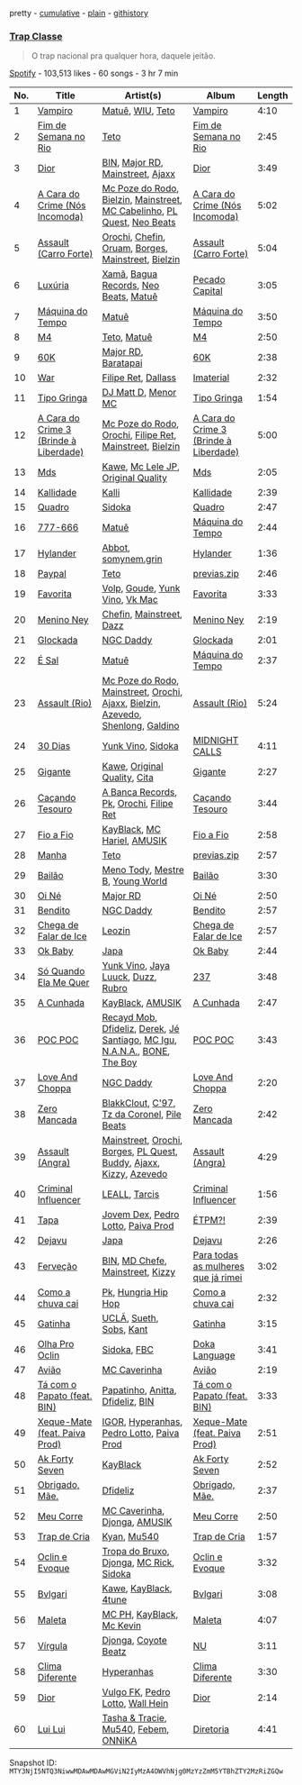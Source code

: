 pretty - [cumulative](/playlists/cumulative/37i9dQZF1DXbbBJ8C1wekz.md) - [plain](/playlists/plain/37i9dQZF1DXbbBJ8C1wekz) - [githistory](https://github.githistory.xyz/mackorone/spotify-playlist-archive/blob/main/playlists/plain/37i9dQZF1DXbbBJ8C1wekz)

### [Trap Classe](https://open.spotify.com/playlist/37i9dQZF1DXbbBJ8C1wekz)

> O trap nacional pra qualquer hora, daquele jeitão.

[Spotify](https://open.spotify.com/user/spotify) - 103,513 likes - 60 songs - 3 hr 7 min

| No. | Title | Artist(s) | Album | Length |
|---|---|---|---|---|
| 1 | [Vampiro](https://open.spotify.com/track/6bTdZ7xfKp3NqqADJ8HLyj) | [Matuê](https://open.spotify.com/artist/5nP8x4uEFjAAmDzwOEc9b8), [WIU](https://open.spotify.com/artist/3MrDVzg7ZXaYMyQmbDInr7), [Teto](https://open.spotify.com/artist/68YeXpLt3jB7JHQS5ZjMGo) | [Vampiro](https://open.spotify.com/album/2Czm8l03F67WEzX8MDruyy) | 4:10 |
| 2 | [Fim de Semana no Rio](https://open.spotify.com/track/7afaZ37wJJL6880z1NRgJS) | [Teto](https://open.spotify.com/artist/68YeXpLt3jB7JHQS5ZjMGo) | [Fim de Semana no Rio](https://open.spotify.com/album/02q2gOT5jYZN9fXLPFxy9S) | 2:45 |
| 3 | [Dior](https://open.spotify.com/track/5DhiTYpD599fu3q7fCepgL) | [BIN](https://open.spotify.com/artist/1WXbiUMl1AT9Inb619xPUg), [Major RD](https://open.spotify.com/artist/76hYPcWML9NGEh8LashwT5), [Mainstreet](https://open.spotify.com/artist/25XJqeReVV38w0tR04GGBd), [Ajaxx](https://open.spotify.com/artist/0y7B2G0jNMGWyQJsOoRMUt) | [Dior](https://open.spotify.com/album/35JWLvhVLeuoEHRVFPswzR) | 3:49 |
| 4 | [A Cara do Crime \(Nós Incomoda\)](https://open.spotify.com/track/0wRn3ggAY1fIupTaVigdza) | [Mc Poze do Rodo](https://open.spotify.com/artist/28ie4NNTa2VW2QV4Zray8M), [Bielzin](https://open.spotify.com/artist/2vWGxqWbGgmgxVDZ5CBvBP), [Mainstreet](https://open.spotify.com/artist/25XJqeReVV38w0tR04GGBd), [MC Cabelinho](https://open.spotify.com/artist/1WQBwwssN6r8DSjUlkyUGW), [PL Quest](https://open.spotify.com/artist/6J6U2JAv7LUF0cSQ98gpjM), [Neo Beats](https://open.spotify.com/artist/6PERJZF7wohA034PAxDK0b) | [A Cara do Crime \(Nós Incomoda\)](https://open.spotify.com/album/75IYhNYhWnTAgVYyaHGzga) | 5:02 |
| 5 | [Assault \(Carro Forte\)](https://open.spotify.com/track/7BwjZ1jy4B0ZyXTY4YQM9A) | [Orochi](https://open.spotify.com/artist/3rfM2cGqF6DB0kUyytMkXx), [Chefin](https://open.spotify.com/artist/68PYmgkbRP1qZnEWOry7sB), [Oruam](https://open.spotify.com/artist/4yGgbQJMq9orWypwqtdzYT), [Borges](https://open.spotify.com/artist/6jBww4kwlSrjaNYP7AQPtX), [Mainstreet](https://open.spotify.com/artist/25XJqeReVV38w0tR04GGBd), [Bielzin](https://open.spotify.com/artist/2vWGxqWbGgmgxVDZ5CBvBP) | [Assault \(Carro Forte\)](https://open.spotify.com/album/4K5XemHceyhOJtQVVVtQqO) | 5:04 |
| 6 | [Luxúria](https://open.spotify.com/track/5kuUOpHZlZjL8b7HXkxRsm) | [Xamã](https://open.spotify.com/artist/5YwzDz4RJfTiMHS4tdR5Lf), [Bagua Records](https://open.spotify.com/artist/2450WxbFxHjnttFAv31zGk), [Neo Beats](https://open.spotify.com/artist/6PERJZF7wohA034PAxDK0b), [Matuê](https://open.spotify.com/artist/5nP8x4uEFjAAmDzwOEc9b8) | [Pecado Capital](https://open.spotify.com/album/285LCOhTbxMYMSR5VOE2r3) | 3:05 |
| 7 | [Máquina do Tempo](https://open.spotify.com/track/5oI9blwsXC8AkTWw6wASY8) | [Matuê](https://open.spotify.com/artist/5nP8x4uEFjAAmDzwOEc9b8) | [Máquina do Tempo](https://open.spotify.com/album/6ehm0SMBBoSxH8oSrFXre6) | 3:50 |
| 8 | [M4](https://open.spotify.com/track/07AQkmp456NpEnT8HR7WLy) | [Teto](https://open.spotify.com/artist/68YeXpLt3jB7JHQS5ZjMGo), [Matuê](https://open.spotify.com/artist/5nP8x4uEFjAAmDzwOEc9b8) | [M4](https://open.spotify.com/album/0yqUVjjoQFD1wtu4OJSNM3) | 2:50 |
| 9 | [60K](https://open.spotify.com/track/45T7K7sercGwxi5sU4wqAK) | [Major RD](https://open.spotify.com/artist/76hYPcWML9NGEh8LashwT5), [Baratapai](https://open.spotify.com/artist/7nahK9VX0AFY1KZmT04lGY) | [60K](https://open.spotify.com/album/280tU4xoWJ10EcJoc0YOkT) | 2:38 |
| 10 | [War](https://open.spotify.com/track/63400Pm7x5Awe4NH82oRYe) | [Filipe Ret](https://open.spotify.com/artist/7gJN8W0589FisSYJS17K54), [Dallass](https://open.spotify.com/artist/4LAFtDzlQM89xov636hMVv) | [Imaterial](https://open.spotify.com/album/2H42sYw7tkkEy5d0gdTY9U) | 2:32 |
| 11 | [Tipo Gringa](https://open.spotify.com/track/3oxk3UVbKJiPcPokw9h64D) | [DJ Matt D](https://open.spotify.com/artist/1rIc4yTieeRq25NA3T8RQ5), [Menor MC](https://open.spotify.com/artist/78Y1NpgD0yMKoBetaYlUzS) | [Tipo Gringa](https://open.spotify.com/album/2GzMlVeoje0wmHbl3bGASp) | 1:54 |
| 12 | [A Cara do Crime 3 \(Brinde à Liberdade\)](https://open.spotify.com/track/3fSxnkjdgPucRCskjmAlgx) | [Mc Poze do Rodo](https://open.spotify.com/artist/28ie4NNTa2VW2QV4Zray8M), [Orochi](https://open.spotify.com/artist/3rfM2cGqF6DB0kUyytMkXx), [Filipe Ret](https://open.spotify.com/artist/7gJN8W0589FisSYJS17K54), [Mainstreet](https://open.spotify.com/artist/25XJqeReVV38w0tR04GGBd), [Bielzin](https://open.spotify.com/artist/2vWGxqWbGgmgxVDZ5CBvBP) | [A Cara do Crime 3 \(Brinde à Liberdade\)](https://open.spotify.com/album/6oMk1qAJIZC9a02hgQ9Wsv) | 5:00 |
| 13 | [Mds](https://open.spotify.com/track/0QglpM23kl9ldvVdoYNZwF) | [Kawe](https://open.spotify.com/artist/1TYJOhNSxMOODWiDVhuyZb), [Mc Lele JP](https://open.spotify.com/artist/1mV9h1AwhRXSjBFcYpajgY), [Original Quality](https://open.spotify.com/artist/5ZTnWo7IY6rdIxm6aTSR84) | [Mds](https://open.spotify.com/album/2x3FO0DZC61UwKBFNsnkzX) | 2:05 |
| 14 | [Kallidade](https://open.spotify.com/track/2pwQMzlHOxY2EmbOfAo0HM) | [Kalli](https://open.spotify.com/artist/3BD2ifHl4tkgwVU5KIlR5I) | [Kallidade](https://open.spotify.com/album/1DsFHJEjWom0U0tfUcXYfs) | 2:39 |
| 15 | [Quadro](https://open.spotify.com/track/6quxGsXP50tQOZG9onTDMI) | [Sidoka](https://open.spotify.com/artist/7EyzyrMNgqiK8bMrbkOT9l) | [Quadro](https://open.spotify.com/album/5FbEpa7ZliTKb16jB2wQj3) | 2:47 |
| 16 | [777\-666](https://open.spotify.com/track/3sGcETRMuAgcPgjDpIkgMn) | [Matuê](https://open.spotify.com/artist/5nP8x4uEFjAAmDzwOEc9b8) | [Máquina do Tempo](https://open.spotify.com/album/6ehm0SMBBoSxH8oSrFXre6) | 2:44 |
| 17 | [Hylander](https://open.spotify.com/track/3sOcmmmWB7dqyziUVLXpTi) | [Abbot](https://open.spotify.com/artist/1ZcIMjx9kP46pUdFOdjWKQ), [somynem.grin](https://open.spotify.com/artist/5AQpcBCqfE0mHDM4dh02mf) | [Hylander](https://open.spotify.com/album/0XbOcrzCIIltxgcBdBUGAs) | 1:36 |
| 18 | [Paypal](https://open.spotify.com/track/6x1FttETfbRLerumlTn0ZH) | [Teto](https://open.spotify.com/artist/68YeXpLt3jB7JHQS5ZjMGo) | [previas.zip](https://open.spotify.com/album/1Mp4qx0rzYoZHXmTX5ViS4) | 2:46 |
| 19 | [Favorita](https://open.spotify.com/track/1wtfZcywQbynryjXGBNfMQ) | [Volp](https://open.spotify.com/artist/6fFgNVTo4bxMf2eswaar7Z), [Goude](https://open.spotify.com/artist/2k9gWCSvF2AtrdLNCOcWW2), [Yunk Vino](https://open.spotify.com/artist/460m2YG30duLCuHwFdiLgX), [Vk Mac](https://open.spotify.com/artist/62T0up856eHZQ8BE6V6fJs) | [Favorita](https://open.spotify.com/album/7mr4JyA7pJdSAOulzgRZ2r) | 3:33 |
| 20 | [Menino Ney](https://open.spotify.com/track/3n7ASTQanOp5milmESBqlt) | [Chefin](https://open.spotify.com/artist/68PYmgkbRP1qZnEWOry7sB), [Mainstreet](https://open.spotify.com/artist/25XJqeReVV38w0tR04GGBd), [Dazz](https://open.spotify.com/artist/0mabpBrWkBHo7UHcyOclit) | [Menino Ney](https://open.spotify.com/album/3IWRs9fZhKc4i7lCkqNPHU) | 2:19 |
| 21 | [Glockada](https://open.spotify.com/track/4f3e6HRUIu5Ub2mcwu8god) | [NGC Daddy](https://open.spotify.com/artist/2iNFFCEAFdfAV5hPdpMk6x) | [Glockada](https://open.spotify.com/album/0if1rCePNP4OueF2hIbPcF) | 2:01 |
| 22 | [É Sal](https://open.spotify.com/track/2c80HnIOPMmQQVQllQEWb5) | [Matuê](https://open.spotify.com/artist/5nP8x4uEFjAAmDzwOEc9b8) | [Máquina do Tempo](https://open.spotify.com/album/6ehm0SMBBoSxH8oSrFXre6) | 2:37 |
| 23 | [Assault \(Rio\)](https://open.spotify.com/track/4FOf88scN5qTRGXc55tGJ0) | [Mc Poze do Rodo](https://open.spotify.com/artist/28ie4NNTa2VW2QV4Zray8M), [Mainstreet](https://open.spotify.com/artist/25XJqeReVV38w0tR04GGBd), [Orochi](https://open.spotify.com/artist/3rfM2cGqF6DB0kUyytMkXx), [Ajaxx](https://open.spotify.com/artist/0y7B2G0jNMGWyQJsOoRMUt), [Bielzin](https://open.spotify.com/artist/2vWGxqWbGgmgxVDZ5CBvBP), [Azevedo](https://open.spotify.com/artist/0wopeyG3WHLoKcmrFD2jrY), [Shenlong](https://open.spotify.com/artist/6Dzh6uXgA0QKVg1eIWxdDY), [Galdino](https://open.spotify.com/artist/0WvTL8PecsD3VxRGuHdSxj) | [Assault \(Rio\)](https://open.spotify.com/album/1vQDSvZfK37xqxEmza4uha) | 5:24 |
| 24 | [30 Dias](https://open.spotify.com/track/69ebm9wovT0UJX3vBp571J) | [Yunk Vino](https://open.spotify.com/artist/460m2YG30duLCuHwFdiLgX), [Sidoka](https://open.spotify.com/artist/7EyzyrMNgqiK8bMrbkOT9l) | [MIDNIGHT CALLS](https://open.spotify.com/album/1z0wqOFRl7Q6Jj3qu88hbc) | 4:11 |
| 25 | [Gigante](https://open.spotify.com/track/7rJK5hWRhsG40Ga9zp7DlO) | [Kawe](https://open.spotify.com/artist/1TYJOhNSxMOODWiDVhuyZb), [Original Quality](https://open.spotify.com/artist/5ZTnWo7IY6rdIxm6aTSR84), [Cita](https://open.spotify.com/artist/3SJnySPOzMoVzk9R59d8Vv) | [Gigante](https://open.spotify.com/album/2VrpLiOjWgQqhA9eemx7VC) | 2:27 |
| 26 | [Caçando Tesouro](https://open.spotify.com/track/4RC7vpeUYzx6kChixUpTNs) | [A Banca Records](https://open.spotify.com/artist/0Do6bAo2kcVLp7ekzypskJ), [Pk](https://open.spotify.com/artist/5xYkM2vMrE23taj6tl7qkm), [Orochi](https://open.spotify.com/artist/3rfM2cGqF6DB0kUyytMkXx), [Filipe Ret](https://open.spotify.com/artist/7gJN8W0589FisSYJS17K54) | [Caçando Tesouro](https://open.spotify.com/album/17NmjYO2JSc0E4bLFhBMQA) | 3:44 |
| 27 | [Fio a Fio](https://open.spotify.com/track/6XFykQIcRhoIhud5NZSsyL) | [KayBlack](https://open.spotify.com/artist/2h5Ha0ZiMFmOQD3iYcSXsy), [MC Hariel](https://open.spotify.com/artist/0pcoadNMmvrUyab1RxWBoV), [AMUSIK](https://open.spotify.com/artist/48r1nXoaPXPSx1LoM0Rnzl) | [Fio a Fio](https://open.spotify.com/album/0G681ObSuAOUg6LVMV5bu5) | 2:58 |
| 28 | [Manha](https://open.spotify.com/track/3ow7zYRhbIO7f4yyHI4ZaD) | [Teto](https://open.spotify.com/artist/68YeXpLt3jB7JHQS5ZjMGo) | [previas.zip](https://open.spotify.com/album/1Mp4qx0rzYoZHXmTX5ViS4) | 2:57 |
| 29 | [Bailão](https://open.spotify.com/track/5dpFeWLyIjhJupWAG7U5PX) | [Meno Tody](https://open.spotify.com/artist/2mNP0EIVZICxF8NJ46SG0L), [Mestre B](https://open.spotify.com/artist/3Rwms7zByQMzHZdIKhqpSK), [Young World](https://open.spotify.com/artist/3xryEc7ue6lV1kr3dp5PXY) | [Bailão](https://open.spotify.com/album/6Y0lWZcXvfvSHkJwsNFLwp) | 3:30 |
| 30 | [Oi Né](https://open.spotify.com/track/430wwaLM5dZXhY4h7QJH0I) | [Major RD](https://open.spotify.com/artist/76hYPcWML9NGEh8LashwT5) | [Oi Né](https://open.spotify.com/album/5KSCMOcGXILOqcIO1YhiKk) | 2:50 |
| 31 | [Bendito](https://open.spotify.com/track/7hmUr86smWd2FeviTU1P72) | [NGC Daddy](https://open.spotify.com/artist/2iNFFCEAFdfAV5hPdpMk6x) | [Bendito](https://open.spotify.com/album/0VkG6GIwPJ7SoWE4pbocIm) | 2:57 |
| 32 | [Chega de Falar de Ice](https://open.spotify.com/track/7sO4qwDP84KRGKNCbMSn2o) | [Leozin](https://open.spotify.com/artist/7ALIMskSScecdJr78qvB9V) | [Chega de Falar de Ice](https://open.spotify.com/album/2Cylgte8uM34hQxgQP74xg) | 2:57 |
| 33 | [Ok Baby](https://open.spotify.com/track/6EHSC5FGDVtL3LPcHkZQCi) | [Japa](https://open.spotify.com/artist/3455RNeKZ9giouA4pde2qA) | [Ok Baby](https://open.spotify.com/album/0N8j8hvyEfBrQbBPMhNGD9) | 2:44 |
| 34 | [Só Quando Ela Me Quer](https://open.spotify.com/track/70D4ZYmLC8Kxxw4rGthU0Q) | [Yunk Vino](https://open.spotify.com/artist/460m2YG30duLCuHwFdiLgX), [Jaya Luuck](https://open.spotify.com/artist/6FDtch9VfXoXymUYL4CLl5), [Duzz](https://open.spotify.com/artist/6tRGYcs5KQjLB19jVMGxJG), [Rubro](https://open.spotify.com/artist/12Q1vJ1wMjyzZMmW4QOcgw) | [237](https://open.spotify.com/album/3VGvkH5X8bhjIV0rSohaVU) | 3:48 |
| 35 | [A Cunhada](https://open.spotify.com/track/2NmCWuOfyIZBGdBHezHboQ) | [KayBlack](https://open.spotify.com/artist/2h5Ha0ZiMFmOQD3iYcSXsy), [AMUSIK](https://open.spotify.com/artist/48r1nXoaPXPSx1LoM0Rnzl) | [A Cunhada](https://open.spotify.com/album/18mcw81gkxsDALOpPDPpGf) | 2:47 |
| 36 | [POC POC](https://open.spotify.com/track/1IIoQ4SDLTA1I0KU5mHlgl) | [Recayd Mob](https://open.spotify.com/artist/1QBWA6tuiZ0JuDluPqbe71), [Dfideliz](https://open.spotify.com/artist/0oNOkdVXXFaWC9tPb7Ol10), [Derek](https://open.spotify.com/artist/4Y0VwRwAOyJutxoVpPX4td), [Jé Santiago](https://open.spotify.com/artist/4xKfNBUXa00go8RU9TwwkI), [MC Igu](https://open.spotify.com/artist/5K854sjdzabwOy9KltU3Po), [N.A.N.A.](https://open.spotify.com/artist/4W7msxIdip7RH18eBaToND), [BONE](https://open.spotify.com/artist/3YZaqF0u6XGhg6MoZBWN58), [The Boy](https://open.spotify.com/artist/2RDrgRouTQ289ET075WYuC) | [POC POC](https://open.spotify.com/album/5JBShduEBqPGoydz7DD1l3) | 3:43 |
| 37 | [Love And Choppa](https://open.spotify.com/track/26NEo4Ar57Ph1daWpZX4ke) | [NGC Daddy](https://open.spotify.com/artist/2iNFFCEAFdfAV5hPdpMk6x) | [Love And Choppa](https://open.spotify.com/album/4cTdjeCkYYssaUIWdhZhyF) | 2:20 |
| 38 | [Zero Mancada](https://open.spotify.com/track/57CVH7IJGRuhClaC8zAWZh) | [BlakkClout](https://open.spotify.com/artist/4pZ2z5NE2z1vvdRqf7q0Gq), [C'97](https://open.spotify.com/artist/1h4tBgv3GwSFbNoVzNLjhB), [Tz da Coronel](https://open.spotify.com/artist/3lIU3RoZiHen1QXAQ3KQ9e), [Pile Beats](https://open.spotify.com/artist/180exLQ3njm7bQT7Tq5wIk) | [Zero Mancada](https://open.spotify.com/album/4QLHe2XXswsU9cB4gV7zJE) | 2:42 |
| 39 | [Assault \(Angra\)](https://open.spotify.com/track/0In8P4w9CvupkqGBuyHTLv) | [Mainstreet](https://open.spotify.com/artist/25XJqeReVV38w0tR04GGBd), [Orochi](https://open.spotify.com/artist/3rfM2cGqF6DB0kUyytMkXx), [Borges](https://open.spotify.com/artist/6jBww4kwlSrjaNYP7AQPtX), [PL Quest](https://open.spotify.com/artist/6J6U2JAv7LUF0cSQ98gpjM), [Buddy](https://open.spotify.com/artist/5OQwCMHaNZ6FtVcVNkkShY), [Ajaxx](https://open.spotify.com/artist/0y7B2G0jNMGWyQJsOoRMUt), [Kizzy](https://open.spotify.com/artist/2NMYOlZHIEsSq7pp5jBjic), [Azevedo](https://open.spotify.com/artist/0wopeyG3WHLoKcmrFD2jrY) | [Assault \(Angra\)](https://open.spotify.com/album/7C71AMfoi1LwvHIV17o2HU) | 4:29 |
| 40 | [Criminal Influencer](https://open.spotify.com/track/1yGJUwPOptMclOwV2kvAxH) | [LEALL](https://open.spotify.com/artist/4h52MPCFvx56uhmH254Uqz), [Tarcis](https://open.spotify.com/artist/2qb3anjfE3Rmn5edv2ULzg) | [Criminal Influencer](https://open.spotify.com/album/4c14Voy3lrcEd4pseEreG3) | 1:56 |
| 41 | [Tapa](https://open.spotify.com/track/3IlV0oQTh8DrBp38CVJ91p) | [Jovem Dex](https://open.spotify.com/artist/0OLpdla9YvZOtlPnQkXScl), [Pedro Lotto](https://open.spotify.com/artist/23ot0eI6ByBW6LrlBfr2bm), [Paiva Prod](https://open.spotify.com/artist/1T0F05F7TEo6QYr4vtGJdb) | [ÉTPM?!](https://open.spotify.com/album/2LT3aMTtIP0KMyKlMLNkXV) | 2:39 |
| 42 | [Dejavu](https://open.spotify.com/track/4WnUiUZyqIF7vP6S4wriKG) | [Japa](https://open.spotify.com/artist/3455RNeKZ9giouA4pde2qA) | [Dejavu](https://open.spotify.com/album/1HyDJJWmrJjfz1txHR17UF) | 2:26 |
| 43 | [Ferveção](https://open.spotify.com/track/5R1h9ssiMJIDFAeEzGj9G0) | [BIN](https://open.spotify.com/artist/1WXbiUMl1AT9Inb619xPUg), [MD Chefe](https://open.spotify.com/artist/6yZKPB8eRoJesHjtxPxSLs), [Mainstreet](https://open.spotify.com/artist/25XJqeReVV38w0tR04GGBd), [Kizzy](https://open.spotify.com/artist/2NMYOlZHIEsSq7pp5jBjic) | [Para todas as mulheres que já rimei](https://open.spotify.com/album/3UQLzEpN117dUBLbe2W2gD) | 3:02 |
| 44 | [Como a chuva cai](https://open.spotify.com/track/26dxrRJqzLXS6PTtOq7zgm) | [Pk](https://open.spotify.com/artist/5xYkM2vMrE23taj6tl7qkm), [Hungria Hip Hop](https://open.spotify.com/artist/0vLuOi2k62sHujIfplInlK) | [Como a chuva cai](https://open.spotify.com/album/4RF07dFHIZhmBLFU9kUU4R) | 2:32 |
| 45 | [Gatinha](https://open.spotify.com/track/3fFP5qW0JBpqcSJ14XFNKU) | [UCLÃ](https://open.spotify.com/artist/4zP89WNloauEX8v8JdZbxP), [Sueth](https://open.spotify.com/artist/4ZyBq7WEL7d2dDH0BkVDPX), [Sobs](https://open.spotify.com/artist/0zuan1WYTIhlisigYXsqY9), [Kant](https://open.spotify.com/artist/5RHWqLCNmcKFDME3G7sxiJ) | [Gatinha](https://open.spotify.com/album/7cG0tGPI9KcNO7v6So6UFW) | 3:15 |
| 46 | [Olha Pro Oclin](https://open.spotify.com/track/7BWjPllXbBJu4BMNAOJSSw) | [Sidoka](https://open.spotify.com/artist/7EyzyrMNgqiK8bMrbkOT9l), [FBC](https://open.spotify.com/artist/29QKtXMaVczUBDiI3aPBWS) | [Doka Language](https://open.spotify.com/album/4y7lYLaNRtK7cBfDUtCuNH) | 3:41 |
| 47 | [Avião](https://open.spotify.com/track/3vG5tTQZsAPTDqMiXFhKJy) | [MC Caverinha](https://open.spotify.com/artist/7tojcuXcZ7eBlQjbAc65Ee) | [Avião](https://open.spotify.com/album/3qB0aw6UmDycNX9pWvyjXf) | 2:19 |
| 48 | [Tá com o Papato \(feat\. BIN\)](https://open.spotify.com/track/5eT9vs7mv4Y4HrBWcP6abV) | [Papatinho](https://open.spotify.com/artist/0iZz25uH5PLaShpqq84uYv), [Anitta](https://open.spotify.com/artist/7FNnA9vBm6EKceENgCGRMb), [Dfideliz](https://open.spotify.com/artist/0oNOkdVXXFaWC9tPb7Ol10), [BIN](https://open.spotify.com/artist/1WXbiUMl1AT9Inb619xPUg) | [Tá com o Papato \(feat\. BIN\)](https://open.spotify.com/album/4at7Ve0oxnTlQpCg77uEHp) | 3:33 |
| 49 | [Xeque\-Mate \(feat\. Paiva Prod\)](https://open.spotify.com/track/2Se6ItuMZiqQ2jZkwXzOO6) | [IGOR](https://open.spotify.com/artist/4zCVTLvRnKYmkVyCxfV2ny), [Hyperanhas](https://open.spotify.com/artist/7oNGVWHSEpvIGJpNDtgudz), [Pedro Lotto](https://open.spotify.com/artist/23ot0eI6ByBW6LrlBfr2bm), [Paiva Prod](https://open.spotify.com/artist/1T0F05F7TEo6QYr4vtGJdb) | [Xeque\-Mate \(feat\. Paiva Prod\)](https://open.spotify.com/album/2Dbj2cJCZs8E77JG5ED1C1) | 2:51 |
| 50 | [Ak Forty Seven](https://open.spotify.com/track/7jYpr1CDp4NQDo0uGekLdG) | [KayBlack](https://open.spotify.com/artist/2h5Ha0ZiMFmOQD3iYcSXsy) | [Ak Forty Seven](https://open.spotify.com/album/3nBoAaBT5TqSgu2BSrtgV3) | 2:52 |
| 51 | [Obrigado, Mãe.](https://open.spotify.com/track/6skR4ZtK9TWsLpbxTbectM) | [Dfideliz](https://open.spotify.com/artist/0oNOkdVXXFaWC9tPb7Ol10) | [Obrigado, Mãe.](https://open.spotify.com/album/7rFtXsg1Do5pAEfk44qfmL) | 2:37 |
| 52 | [Meu Corre](https://open.spotify.com/track/0iTTbJikpkTpjn4FUwH9lW) | [MC Caverinha](https://open.spotify.com/artist/7tojcuXcZ7eBlQjbAc65Ee), [Djonga](https://open.spotify.com/artist/204IwDdaHE4ymGk9Kya2pY), [AMUSIK](https://open.spotify.com/artist/48r1nXoaPXPSx1LoM0Rnzl) | [Meu Corre](https://open.spotify.com/album/1jFY75tKVWiLmiCRe6WFGr) | 2:50 |
| 53 | [Trap de Cria](https://open.spotify.com/track/4UWCqKIWKAmdahy3X4xDkA) | [Kyan](https://open.spotify.com/artist/05qCf6M7E7AxizHVmrcPqh), [Mu540](https://open.spotify.com/artist/13yQqjPy4Esq0Ru3R1fipU) | [Trap de Cria](https://open.spotify.com/album/2GzS8QreFNrXifx59Jh8Ww) | 1:57 |
| 54 | [Oclin e Evoque](https://open.spotify.com/track/3PnDIGbfmswMaxX386zp3X) | [Tropa do Bruxo](https://open.spotify.com/artist/4s3lxX76LwxzMdQEAFYdzv), [Djonga](https://open.spotify.com/artist/204IwDdaHE4ymGk9Kya2pY), [MC Rick](https://open.spotify.com/artist/1mvpEXClANunyiHFtAXCxt), [Sidoka](https://open.spotify.com/artist/7EyzyrMNgqiK8bMrbkOT9l) | [Oclin e Evoque](https://open.spotify.com/album/1lm0ePGaAMF91JfN3O9sI7) | 3:32 |
| 55 | [Bvlgari](https://open.spotify.com/track/1qIQO5BW2AyVVkTCzBwcUu) | [Kawe](https://open.spotify.com/artist/1TYJOhNSxMOODWiDVhuyZb), [KayBlack](https://open.spotify.com/artist/2h5Ha0ZiMFmOQD3iYcSXsy), [4tune](https://open.spotify.com/artist/74YW92zTlgNdYgHDWndEZZ) | [Bvlgari](https://open.spotify.com/album/4KSMA20Et20Z4BBhxSYzrS) | 3:08 |
| 56 | [Maleta](https://open.spotify.com/track/4PZ3p6D3GQcpiaFirr3VNW) | [MC PH](https://open.spotify.com/artist/4PLdCloYxu2bMKfuuB9lI5), [KayBlack](https://open.spotify.com/artist/2h5Ha0ZiMFmOQD3iYcSXsy), [Mc Kevin](https://open.spotify.com/artist/5pBMkZNIlbGTH3hrsQJqAa) | [Maleta](https://open.spotify.com/album/24blqOj4cEuM66nAcemOHD) | 4:07 |
| 57 | [Vírgula](https://open.spotify.com/track/4byDUIUXgA7Je3qcCbdFPq) | [Djonga](https://open.spotify.com/artist/204IwDdaHE4ymGk9Kya2pY), [Coyote Beatz](https://open.spotify.com/artist/2PhFsxtwCQLS3e9SJwDN3j) | [NU](https://open.spotify.com/album/1BGWFAkM0Oz88Dq7v369eP) | 3:11 |
| 58 | [Clima Diferente](https://open.spotify.com/track/1COJdoqBNXXwEOkrO55517) | [Hyperanhas](https://open.spotify.com/artist/7oNGVWHSEpvIGJpNDtgudz) | [Clima Diferente](https://open.spotify.com/album/6U49HmBuI0HTotwONu75ig) | 3:30 |
| 59 | [Dior](https://open.spotify.com/track/5wtUQY9UnGkbRlVYxGppry) | [Vulgo FK](https://open.spotify.com/artist/27azwwkxutWL1BWMkgNIh0), [Pedro Lotto](https://open.spotify.com/artist/23ot0eI6ByBW6LrlBfr2bm), [Wall Hein](https://open.spotify.com/artist/5wEgjH2s4SAiffRmzkBqHB) | [Dior](https://open.spotify.com/album/79fVjt1Csv8t5s2XqN2xqN) | 2:14 |
| 60 | [Lui Lui](https://open.spotify.com/track/3CPror2JNhqGuS8AjaAoKu) | [Tasha & Tracie](https://open.spotify.com/artist/5Gv1C1LY8pWiYcfcdjSNMT), [Mu540](https://open.spotify.com/artist/13yQqjPy4Esq0Ru3R1fipU), [Febem](https://open.spotify.com/artist/2Ip2jiEjsSe8pmRBzwTv5N), [ONNiKA](https://open.spotify.com/artist/7h2qMFZKbjifWLpMhsQ988) | [Diretoria](https://open.spotify.com/album/062ycDqIDtT21UFyKlHDvO) | 4:41 |

Snapshot ID: `MTY3NjI5NTQ3NiwwMDAwMDAwMGViN2IyMzA4OWVhNjg0MzYzZmM5YTBhZTY2MzRiZGQw`
